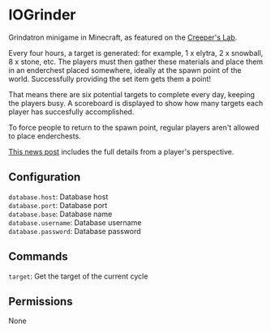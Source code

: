 # IOGrinder
Grindatron minigame in Minecraft, as featured on the [Creeper's Lab](https://www.creeperslab.net/).

Every four hours, a target is generated: for example, 1 x elytra, 2 x snowball, 8 x stone, etc. The players must then gather these materials and place them in an enderchest placed somewhere, ideally at the spawn point of the world. Successfully providing the set item gets them a point!

That means there are six potential targets to complete every day, keeping the players busy. A scoreboard is displayed to show how many targets each player has succesfully accomplished.

To force people to return to the spawn point, regular players aren't allowed to place enderchests.

[This news post](https://www.creeperslab.net/news/2020/05/519-challenge-the-grindatron-returns.html) includes the full details from a player's perspective.


## Configuration

`database.host`: Database host  
`database.port`: Database port  
`database.base`: Database name  
`database.username`: Database username  
`database.password`: Database password  


## Commands

`target`: Get the target of the current cycle


## Permissions

None
